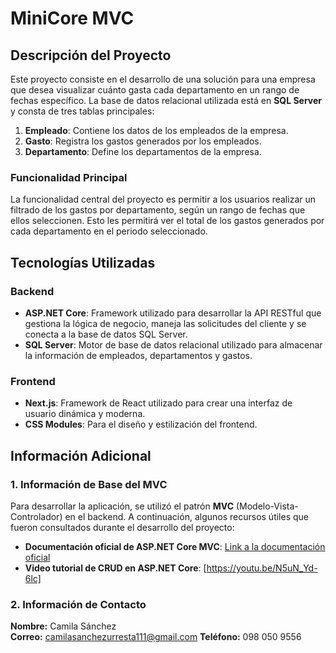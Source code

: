 # MiniCore MVC

## Descripción del Proyecto
Este proyecto consiste en el desarrollo de una solución para una empresa que desea visualizar cuánto gasta cada departamento en un rango de fechas específico. La base de datos relacional utilizada está en **SQL Server** y consta de tres tablas principales:

1. **Empleado**: Contiene los datos de los empleados de la empresa.
2. **Gasto**: Registra los gastos generados por los empleados.
3. **Departamento**: Define los departamentos de la empresa.

### Funcionalidad Principal
La funcionalidad central del proyecto es permitir a los usuarios realizar un filtrado de los gastos por departamento, según un rango de fechas que ellos seleccionen. Esto les permitirá ver el total de los gastos generados por cada departamento en el periodo seleccionado.

## Tecnologías Utilizadas

### Backend
- **ASP.NET Core**: Framework utilizado para desarrollar la API RESTful que gestiona la lógica de negocio, maneja las solicitudes del cliente y se conecta a la base de datos SQL Server.
- **SQL Server**: Motor de base de datos relacional utilizado para almacenar la información de empleados, departamentos y gastos.

### Frontend
- **Next.js**: Framework de React utilizado para crear una interfaz de usuario dinámica y moderna.
- **CSS Modules**: Para el diseño y estilización del frontend.

## Información Adicional

### 1. Información de Base del MVC
Para desarrollar la aplicación, se utilizó el patrón **MVC** (Modelo-Vista-Controlador) en el backend. A continuación, algunos recursos útiles que fueron consultados durante el desarrollo del proyecto:

- **Documentación oficial de ASP.NET Core MVC**: [Link a la documentación oficial](https://learn.microsoft.com/aspnet/core/mvc)  
- **Video tutorial de CRUD en ASP.NET Core**: [https://youtu.be/N5uN_Yd-6lc]  

### 2. Información de Contacto
**Nombre:** Camila Sánchez  
**Correo:** camilasanchezurresta111@gmail.com 
**Teléfono:** 098 050 9556

